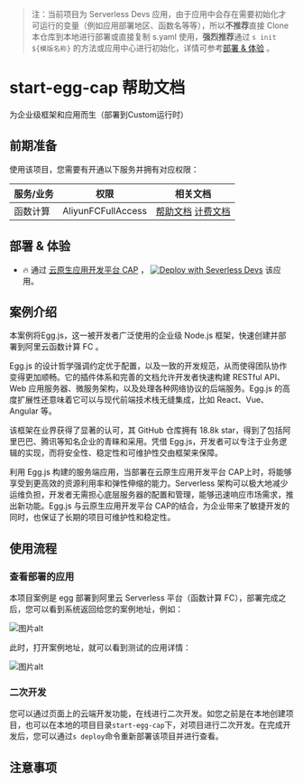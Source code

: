 
> 注：当前项目为 Serverless Devs 应用，由于应用中会存在需要初始化才可运行的变量（例如应用部署地区、函数名等等），所以**不推荐**直接 Clone 本仓库到本地进行部署或直接复制 s.yaml 使用，**强烈推荐**通过 `s init ${模版名称}` 的方法或应用中心进行初始化，详情可参考[部署 & 体验](#部署--体验) 。

# start-egg-cap 帮助文档

<description>

为企业级框架和应用而生（部署到Custom运行时）

</description>




## 前期准备

使用该项目，您需要有开通以下服务并拥有对应权限：

<service>



| 服务/业务 |  权限  | 相关文档 |
| --- |  --- | --- |
| 函数计算 |  AliyunFCFullAccess | [帮助文档](https://help.aliyun.com/product/2508973.html) [计费文档](https://help.aliyun.com/document_detail/2512928.html) |

</service>

<remark>



</remark>

<disclaimers>



</disclaimers>

## 部署 & 体验

<appcenter>
   
- :fire: 通过 [云原生应用开发平台 CAP](https://devs.console.aliyun.com/applications/create?template=start-egg-cap) ，
  [![Deploy with Severless Devs](https://img.alicdn.com/imgextra/i1/O1CN01w5RFbX1v45s8TIXPz_!!6000000006118-55-tps-95-28.svg)](https://devs.console.aliyun.com/applications/create?template=start-egg-cap) 该应用。
   
</appcenter>

## 案例介绍

<appdetail id="flushContent">

本案例将Egg.js，这一被开发者广泛使用的企业级 Node.js 框架，快速创建并部署到阿里云函数计算 FC 。

Egg.js 的设计哲学强调约定优于配置，以及一致的开发规范，从而使得团队协作变得更加顺畅。它的插件体系和完善的文档允许开发者快速构建 RESTful API、Web 应用服务器、微服务架构，以及处理各种网络协议的后端服务。Egg.js 的高度扩展性还意味着它可以与现代前端技术栈无缝集成，比如 React、Vue、Angular 等。

该框架在业界获得了显著的认可，其 GitHub 仓库拥有 18.8k star，得到了包括阿里巴巴、腾讯等知名企业的青睐和采用。凭借 Egg.js，开发者可以专注于业务逻辑的实现，而将安全性、稳定性和可维护性交由框架来保障。

利用 Egg.js 构建的服务端应用，当部署在云原生应用开发平台 CAP上时，将能够享受到更高效的资源利用率和弹性伸缩的能力。Serverless 架构可以极大地减少运维负担，开发者无需担心底层服务器的配置和管理，能够迅速响应市场需求，推出新功能。Egg.js 与云原生应用开发平台 CAP的结合，为企业带来了敏捷开发的同时，也保证了长期的项目可维护性和稳定性。

</appdetail>

## 使用流程

<usedetail id="flushContent">

### 查看部署的应用
本项目案例是 egg 部署到阿里云 Serverless 平台（函数计算 FC），部署完成之后，您可以看到系统返回给您的案例地址，例如：

![图片alt](https://img.alicdn.com/imgextra/i1/O1CN01T9BLMX22ux5PZbryb_!!6000000007181-0-tps-1220-350.jpg)

此时，打开案例地址，就可以看到测试的应用详情：

![图片alt](https://img.alicdn.com/imgextra/i1/O1CN01D62QIp1pzRxBLab8V_!!6000000005431-0-tps-2526-1502.jpg)

### 二次开发
您可以通过页面上的云端开发功能，在线进行二次开发。如您之前是在本地创建项目，也可以在本地的项目目录`start-egg-cap`下，对项目进行二次开发。在完成开发后，您可以通过`s deploy`命令重新部署该项目并进行查看。

</usedetail>

## 注意事项

<matters id="flushContent">
</matters>

